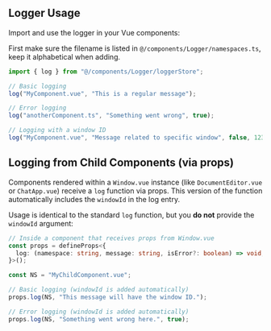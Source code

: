 ## Logger Usage

Import and use the logger in your Vue components:

First make sure the filename is listed in `@/components/Logger/namespaces.ts`, keep it alphabetical when adding.

```typescript
import { log } from "@/components/Logger/loggerStore";

// Basic logging
log("MyComponent.vue", "This is a regular message");

// Error logging
log("anotherComponent.ts", "Something went wrong", true);

// Logging with a window ID
log("MyComponent.vue", "Message related to specific window", false, 123); // windowId can be string or number
```

## Logging from Child Components (via props)

Components rendered within a `Window.vue` instance (like `DocumentEditor.vue` or `ChatApp.vue`) receive a `log` function via props. This version of the function automatically includes the `windowId` in the log entry.

Usage is identical to the standard `log` function, but you **do not** provide the `windowId` argument:

```typescript
// Inside a component that receives props from Window.vue
const props = defineProps<{
  log: (namespace: string, message: string, isError?: boolean) => void;
}>();

const NS = "MyChildComponent.vue";

// Basic logging (windowId is added automatically)
props.log(NS, "This message will have the window ID.");

// Error logging (windowId is added automatically)
props.log(NS, "Something went wrong here.", true);
```
